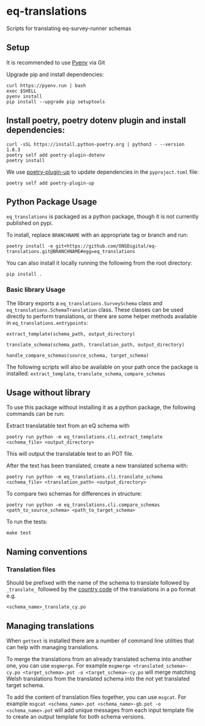 # eq-translations

Scripts for translating eq-survey-runner schemas 

## Setup

It is recommended to use [Pyenv](https://github.com/pyenv/pyenv-installer) via Git

Upgrade pip and install dependencies:
```
curl https://pyenv.run | bash
exec $SHELL
pyenv install
pip install --upgrade pip setuptools
```

## Install poetry, poetry dotenv plugin and install dependencies:

``` shell
curl -sSL https://install.python-poetry.org | python3 - --version 1.8.3
poetry self add poetry-plugin-dotenv
poetry install
```

We use [poetry-plugin-up](https://github.com/MousaZeidBaker/poetry-plugin-up) to update dependencies in the `pyproject.toml` file:

```shell
poetry self add poetry-plugin-up
```

## Python Package Usage

`eq_translations` is packaged as a python package, though it is not currently published on pypi.

To install, replace `BRANCHNAME` with an appropriate tag or branch and run:

```
poetry install -e git+https://github.com/ONSDigital/eq-translations.git@BRANCHNAME#egg=eq_translations
```

You can also install it locally running the following from the root directory:

```
pip install .
```

### Basic library Usage
The library exports a `eq_translations.SurveySchema` class and `eq_translations.SchemaTranslation` class. These classes can be used directly to perform translations, or there are some helper methods available in `eq_translations.entrypoints`:

`extract_template(schema_path, output_directory)`

`translate_schema(schema_path, translation_path, output_directory)`

`handle_compare_schemas(source_schema, target_schema)`

The following scripts will also be available on your path once the package is installed: `extract_template`, `translate_schema`, `compare_schemas`

## Usage without library

To use this package without installing it as a python package, the following commands can be run: 

Extract translatable text from an eQ schema with

```
poetry run python -m eq_translations.cli.extract_template <schema_file> <output_directory>
```
This will output the translatable text to an POT file.


After the text has been translated, create a new translated schema with:

```
poetry run python -m eq_translations.cli.translate_schema <schema_file> <translation_path> <output_directory>
```

To compare two schemas for differences in structure:

```
poetry run python -m eq_translations.cli.compare_schemas <path_to_source_schema> <path_to_target_schema>
```

To run the tests:

```
make test
```

## Naming conventions

### Translation files

Should be prefixed with the name of the schema to translate followed by `_translate_` followed by the [country code](https://en.wikipedia.org/wiki/ISO_3166-1) of the translations in a po format e.g.

```
<schema_name>_translate_cy.po
```

## Managing translations

When `gettext` is installed there are a number of command line utilities that can help with managing translations.

To merge the translations from an already translated schema into another one, you can use `msgmerge`. For example `msgmerge <translated_schema>-cy.po <target_schema>.pot -o <target_schema>-cy.po` will merge matching Welsh translations from the translated schema into the not yet translated target schema.

To add the content of translation files together, you can use `msgcat`. For example `msgcat <schema_name>.pot <schema_name>-gb.pot -o <schema_name>.pot` will add unique messages from each input template file to create an output template for both schema versions.
